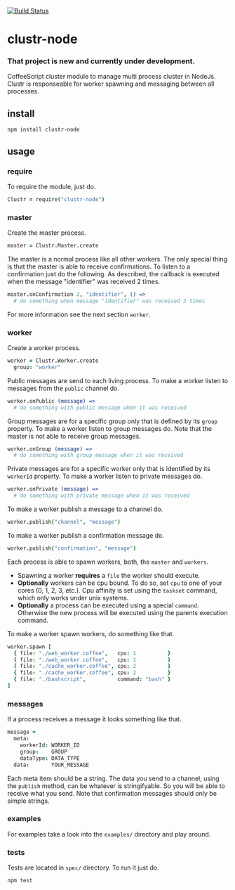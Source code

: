 [![Build Status](https://travis-ci.org/zyndiecate/clustr-node.png)](https://travis-ci.org/zyndiecate/clustr-node)



# clustr-node

### That project is new and currently under development.

CoffeeScript cluster module to manage multi process cluster in NodeJs. Clustr is
responseable for worker spawning and messaging between all processes.



## install

```
npm install clustr-node
```



## usage

### require

To require the module, just do.
```coffeescript
Clustr = require("clustr-node")
```



### master

Create the master process.
```coffeescript
master = Clustr.Master.create
```



The master is a normal process like all other workers. The only special thing
is that the master is able to receive confirmations. To listen to a confirmation
just do the following. As described, the callback is executed when the message
"identifier" was received 2 times.
```coffeescript
master.onConfirmation 2, "identifier", () =>
  # do something when message "identifier" was received 2 times
```

For more information see the next section `worker`.



### worker

Create a worker process.
```coffeescript
worker = Clustr.Worker.create
  group: "worker"
```



Public messages are send to each living process. To make a worker listen to
messages from the `public` channel do.
```coffeescript
worker.onPublic (message) =>
  # do something with public message when it was received
```



Group messages are for a specific group only that is defined by its `group`
property. To make a worker listen to group messages do. Note that the master
is not able to receive group messages.
```coffeescript
worker.onGroup (message) =>
  # do something with group message when it was received
```



Private messages are for a specific worker only that is identified by its
`workerId` property. To make a worker listen to private messages do.
```coffeescript
worker.onPrivate (message) =>
  # do something with private message when it was received
```



To make a worker publish a message to a channel do.
```coffeescript
worker.publish("channel", "message")
```



To make a worker publish a confirmation message do.
```coffeescript
worker.publish("confirmation", "message")
```



Each process is able to spawn workers, both, the `master` and `workers`.

- Spawning a worker __requires__ a `file` the worker should execute.
- __Optionally__ workers can be cpu bound. To do so, set `cpu` to one of your
cores (0, 1, 2, 3, etc.). Cpu affinity is set using the `taskset` command,
which only works under unix systems.
- __Optionally__ a process can be executed using a special `command`. Otherwise
the new process will be executed using the parents execution command.

To make a worker spawn workers, do
something like that.
```coffeescript
worker.spawn [
  { file: "./web_worker.coffee",   cpu: 1          }
  { file: "./web_worker.coffee",   cpu: 1          }
  { file: "./cache_worker.coffee", cpu: 2          }
  { file: "./cache_worker.coffee", cpu: 2          }
  { file: "./bashscript",          command: "bash" }
]
```



### messages

If a process receives a message it looks something like that.
```coffeescript
message =
  meta:
    workerId: WORKER_ID
    group:    GROUP
    dataType: DATA_TYPE
  data:       YOUR_MESSAGE
```

Each meta item should be a string. The data you send to a channel, using the
`publish` method, can be whatever is stringifyable. So you will be able to
receive what you send. Note that confirmation messages should only be simple
strings.



### examples

For examples take a look into the `examples/` directory and play around.



### tests

Tests are located in `spec/` directory. To run it just do.
```
npm test
```
